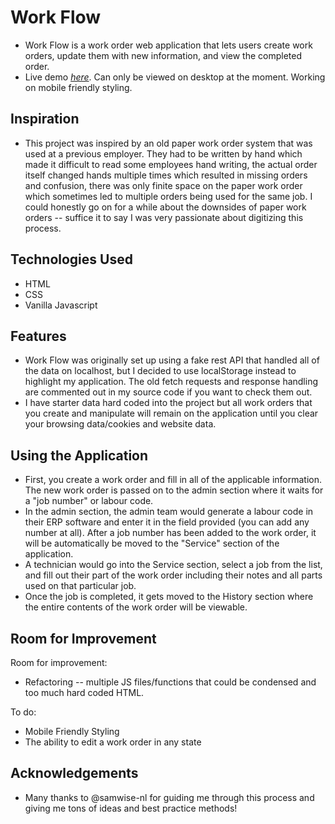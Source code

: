 # Work Flow

- Work Flow is a work order web application that lets users create work orders, update them with new information, and view the completed order.
- Live demo [_here_](https://jblackmore7.github.io/). Can only be viewed on desktop at the moment. Working on mobile friendly styling.

## Inspiration

- This project was inspired by an old paper work order system that was used at a previous employer. They had to be written by hand which made it difficult to read some employees hand writing, the actual order itself changed hands multiple times which resulted in missing orders and confusion, there was only finite space on the paper work order which sometimes led to multiple orders being used for the same job. I could honestly go on for a while about the downsides of paper work orders -- suffice it to say I was very passionate about digitizing this process.

## Technologies Used

- HTML
- CSS
- Vanilla Javascript

## Features

- Work Flow was originally set up using a fake rest API that handled all of the data on localhost, but I decided to use localStorage instead to highlight my application. The old fetch requests and response handling are commented out in my source code if you want to check them out.
- I have starter data hard coded into the project but all work orders that you create and manipulate will remain on the application until you clear your browsing data/cookies and website data.

## Using the Application

- First, you create a work order and fill in all of the applicable information. The new work order is passed on to the admin section where it waits for a "job number" or labour code.
- In the admin section, the admin team would generate a labour code in their ERP software and enter it in the field provided (you can add any number at all). After a job number has been added to the work order, it will be automatically be moved to the "Service" section of the application.
- A technician would go into the Service section, select a job from the list, and fill out their part of the work order including their notes and all parts used on that particular job.
- Once the job is completed, it gets moved to the History section where the entire contents of the work order will be viewable.

## Room for Improvement

Room for improvement:

- Refactoring -- multiple JS files/functions that could be condensed and too much hard coded HTML.

To do:

- Mobile Friendly Styling
- The ability to edit a work order in any state

## Acknowledgements

- Many thanks to @samwise-nl for guiding me through this process and giving me tons of ideas and best practice methods!
